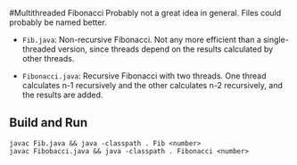 #Multithreaded Fibonacci
Probably not a great idea in general. Files could probably be named better.

* `Fib.java`: 
Non-recursive Fibonacci. Not any more efficient than a single-threaded version, 
since threads depend on the results calculated by other threads.

* `Fibonacci.java`: 
Recursive Fibonacci with two threads. One thread calculates n-1 recursively and 
the other calculates n-2 recursively, and the results are added.

## Build and Run
	javac Fib.java && java -classpath . Fib <number> 
	javac Fibobacci.java && java -classpath . Fibonacci <number>
